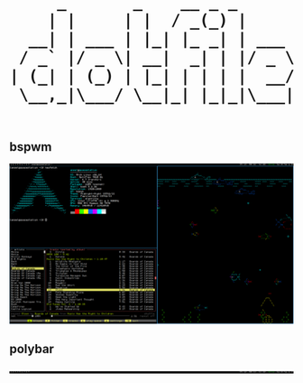 <h1>
<pre>
     _       _    __ _ _           
    | |     | |  / _(_) |          
  __| | ___ | |_| |_ _| | ___  ___ 
 / _` |/ _ \| __|  _| | |/ _ \/ __|
| (_| | (_) | |_| | | | |  __/\__ \
 \__,_|\___/ \__|_| |_|_|\___||___/
                                                             
</pre>
</h1>

<h2>bspwm</h2>
<img src="bspwm.png">
<h2>polybar</h2>
<img src="polybar.png">
